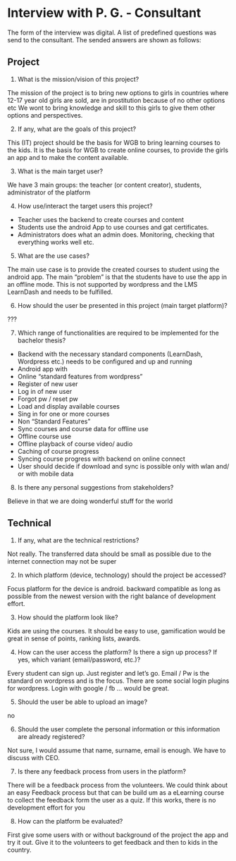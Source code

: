 # Interview with P. G. - Consultant

The form of the interview was digital. A list of predefined questions was send to the consultant. The sended answers are shown as follows:

## Project

1. What is the mission/vision of this project?

The mission of the project is to bring new options to girls in countries where 12-17 year old girls are sold, are in prostitution because of no other options etc We wont to bring knowledge and skill to this girls to give them other options and perspectives.

2. If any, what are the goals of this project?

This (IT) project should be the basis for WGB to bring learning courses to the kids. It is the basis for WGB to create online courses, to provide the girls an app and to make the content available.

3. What is the main target user?

 We have 3 main groups:
 the teacher (or content creator), students, administrator of the platform

4. How use/interact the target users this project?

- Teacher uses the backend to create courses and content
- Students use the android App to use courses and gat certificates.
- Administrators does what an admin does. Monitoring, checking that everything works well etc.
 
5. What are the use cases?

The main use case is to provide the created courses to student using the android app. The main “problem” is that the students have to use the app in an offline mode. This is not supported by wordpress and the LMS LearnDash and needs to be fulfilled.

6. How should the user be presented in this project (main target platform)?

???

7. Which range of functionalities are required to be implemented for the bachelor thesis?

- Backend with the necessary standard components (LearnDash, Wordpress etc.) needs to be configured and up and running
- Android app with
- Online “standard features from wordpress”
- Register of new user
- Log in of new user
- Forgot pw / reset pw
- Load and display available courses
- Sing in for one or more courses
- Non “Standard Features”
- Sync courses and course data for offline use
- Offline course use
- Offline playback of course video/ audio
- Caching of course progress
- Syncing course progress with backend on online connect
- User should decide if download and sync is possible only with wlan and/ or with mobile data

8. Is there any personal suggestions from stakeholders?

Believe in that we are doing wonderful stuff for the world

## Technical

1. If any, what are the technical restrictions?

Not really. The transferred data should be small as possible due to the internet connection may not be super

2. In which platform (device, technology) should the project be accessed?

Focus platform for the device is android. backward compatible as long as possible from the newest version with the right balance of development effort.

3. How should the platform look like?

Kids are using the courses. It should be easy to use, gamification would be great in sense of points, ranking lists, awards.

4. How can the user access the platform? Is there a sign up process? If yes, which variant (email/password, etc.)?

Every student can sign up. Just register and let’s go. Email / Pw is the standard on wordpress and is the focus. There are some social login plugins for wordpress. Login with google / fb … would be great.

5. Should the user be able to upload an image?

no

6. Should the user complete the personal information or this information are already registered?

Not sure, I would assume that name, surname, email is enough. We have to discuss with CEO.

7. Is there any feedback process from users in the platform?

There will be a feedback process from the volunteers. We could think about an easy Feedback process but that can be build um as a eLearning course to collect the feedback form the user as a quiz. If this works, there is no development effort for you

8. How can the platform be evaluated?

First give some users with or without background of the project the app and try it out.
Give it to the volunteers to get feedback and then to kids in the country.

